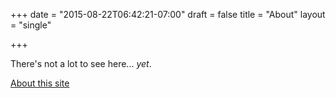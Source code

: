 +++
date = "2015-08-22T06:42:21-07:00"
draft = false
title = "About"
layout = "single"

+++

There's not a lot to see here... _yet_.

[About this site](colophon/)
